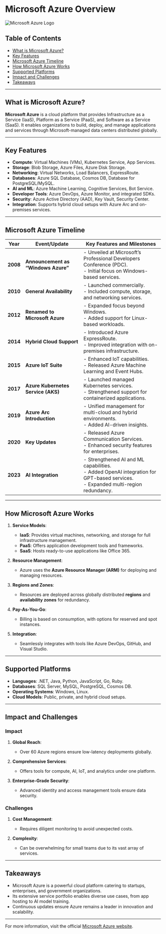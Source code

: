 # Microsoft Azure Overview

![Microsoft Azure Logo](https://upload.wikimedia.org/wikipedia/commons/a/a8/Microsoft_Azure_Logo.svg)

## Table of Contents

- [What is Microsoft Azure?](#what-is-microsoft-azure)
- [Key Features](#key-features)
- [Microsoft Azure Timeline](#microsoft-azure-timeline)
- [How Microsoft Azure Works](#how-microsoft-azure-works)
- [Supported Platforms](#supported-platforms)
- [Impact and Challenges](#impact-and-challenges)
- [Takeaways](#takeaways)

---

## What is Microsoft Azure?

**Microsoft Azure** is a cloud platform that provides Infrastructure as a Service (IaaS), Platform as a Service (PaaS), and Software as a Service (SaaS). It enables organizations to build, deploy, and manage applications and services through Microsoft-managed data centers distributed globally.

---

## Key Features

- **Compute**: Virtual Machines (VMs), Kubernetes Service, App Services.
- **Storage**: Blob Storage, Azure Files, Azure Disk Storage.
- **Networking**: Virtual Networks, Load Balancers, ExpressRoute.
- **Databases**: Azure SQL Database, Cosmos DB, Database for PostgreSQL/MySQL.
- **AI and ML**: Azure Machine Learning, Cognitive Services, Bot Service.
- **Developer Tools**: Azure DevOps, Azure Monitor, and integrated SDKs.
- **Security**: Azure Active Directory (AAD), Key Vault, Security Center.
- **Integration**: Supports hybrid cloud setups with Azure Arc and on-premises services.

---

## Microsoft Azure Timeline

| **Year** | **Event/Update**          | **Key Features and Milestones**                                  |
|----------|---------------------------|------------------------------------------------------------------|
| **2008** | **Announcement as “Windows Azure”** | - Unveiled at Microsoft’s Professional Developers Conference (PDC).<br>- Initial focus on Windows-based services. |
| **2010** | **General Availability**  | - Launched commercially.<br>- Included compute, storage, and networking services. |
| **2012** | **Renamed to Microsoft Azure** | - Expanded focus beyond Windows.<br>- Added support for Linux-based workloads. |
| **2014** | **Hybrid Cloud Support**  | - Introduced Azure ExpressRoute.<br>- Improved integration with on-premises infrastructure. |
| **2015** | **Azure IoT Suite**       | - Enhanced IoT capabilities.<br>- Released Azure Machine Learning and Event Hubs. |
| **2017** | **Azure Kubernetes Service (AKS)** | - Launched managed Kubernetes services.<br>- Strengthened support for containerized applications. |
| **2019** | **Azure Arc Introduction** | - Unified management for multi-cloud and hybrid environments.<br>- Added AI-driven insights. |
| **2020** | **Key Updates**           | - Released Azure Communication Services.<br>- Enhanced security features for enterprises. |
| **2023** | **AI Integration**        | - Strengthened AI and ML capabilities.<br>- Added OpenAI integration for GPT-based services.<br>- Expanded multi-region redundancy. |

---

## How Microsoft Azure Works

1. **Service Models**:  
   - **IaaS**: Provides virtual machines, networking, and storage for full infrastructure management.  
   - **PaaS**: Offers application development tools and frameworks.  
   - **SaaS**: Hosts ready-to-use applications like Office 365.

2. **Resource Management**:  
   - Azure uses the **Azure Resource Manager (ARM)** for deploying and managing resources.

3. **Regions and Zones**:  
   - Resources are deployed across globally distributed **regions** and **availability zones** for redundancy.

4. **Pay-As-You-Go**:  
   - Billing is based on consumption, with options for reserved and spot instances.

5. **Integration**:  
   - Seamlessly integrates with tools like Azure DevOps, GitHub, and Visual Studio.

---

## Supported Platforms

- **Languages**: .NET, Java, Python, JavaScript, Go, Ruby.
- **Databases**: SQL Server, MySQL, PostgreSQL, Cosmos DB.
- **Operating Systems**: Windows, Linux.
- **Cloud Models**: Public, private, and hybrid cloud setups.

---

## Impact and Challenges

### **Impact**
1. **Global Reach**:  
   - Over 60 Azure regions ensure low-latency deployments globally.
   
2. **Comprehensive Services**:  
   - Offers tools for compute, AI, IoT, and analytics under one platform.

3. **Enterprise-Grade Security**:  
   - Advanced identity and access management tools ensure data security.

### **Challenges**
1. **Cost Management**:  
   - Requires diligent monitoring to avoid unexpected costs.
   
2. **Complexity**:  
   - Can be overwhelming for small teams due to its vast array of services.

---

## Takeaways

- Microsoft Azure is a powerful cloud platform catering to startups, enterprises, and government organizations.
- Its extensive service portfolio enables diverse use cases, from app hosting to AI model training.
- Continuous updates ensure Azure remains a leader in innovation and scalability.

---

For more information, visit the official [Microsoft Azure website](https://azure.microsoft.com/).
